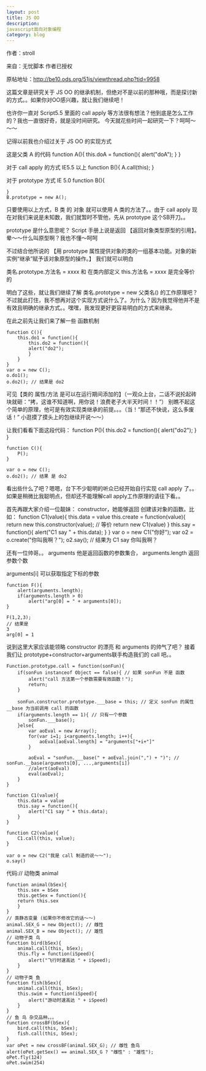 ```yaml
---
layout: post
title: JS OO
description: 
javascript面向对象编程
category: blog
---
```



作者：stroll

来自：无忧脚本 作者已授权

原帖地址：http://be10.ods.org/51js/viewthread.php?tid=9958


这篇文章是研究关于 JS OO 的继承机制，但绝对不是以前的那种哦，而是探讨新的方式。。如果你对OO感兴趣，就让我们继续吧！

也许你一直对 Script5.5 里面的 call apply 等方法很有想法？他到底是怎么工作的？我也一直很好奇，就是没时间研究。
今天就花些时间一起研究一下？呵呵～～～

记得以前我也介绍过关于 JS OO 的实现方式

这是父类 A 的代码
	function A(){
		this.doA = function(){
			alert("doA");
		}
	}

对于 call apply 的方式 IE5.5 以上
	function B(){
		A.call(this);
	}

对于 prototype 方式 IE 5.0
	function B(){

	}
	B.prototype = new A();

只要使用以上方式，B 类 的 对象 就可以使用 A 类的方法了。。由于 call apply 现在对我们来说是未知数，我们就暂时不管他，先从 prototype 这个SB开刀。。

prototype 是什么意思呢？ Script 手册上说是返回 【返回对象类型原型的引用】。晕～～什么叫原型啊？我也不懂～呵呵

不过结合他所说的 【用 prototype 属性提供对象的类的一组基本功能。对象的新实例“继承”赋予该对象原型的操作。】
我们就可以明白

类名.prototype.方法名 = xxxx 和 在类内部定义 this.方法名 = xxxx 是完全等价的

明白了这些，就让我们继续了解 类名.prototype = new 父类名() 的工作原理吧？ 不过就此打住，我不想再对这个实现方式说什么了。为什么？因为我觉得他并不是有效且明确的继承方式。。嘿嘿，我发现更好更容易明白的方式来继承。

在此之前先让我们来了解一些 函数机制

	function C(){
		this.do1 = function(){
			this.do2 = function(){
			alert("do2");
			}
		}
	}
	var o = new C();
	o.do1();
	o.do2(); // 结果是 do2

可见【类的 属性/方法 是可以在运行期间添加的】（一观众上台，二话不说抡起砖块就砸：“拷，这谁不知道啊，用你说！浪费老子大半天时间！！”）
别瞧不起这个简单的原理，他可是有效实现类继承的前提。。。（当！“那还不快说，这么多废话！” 小逛摸了摸头上的包继续开说～～）

让我们看看下面这段代码：
	function P(){
		this.do2 = function(){
		alert("do2");
		}
	}

	function C(){
		P();
	}

	var o = new C();
	o.do2(); // 结果 是 do2

看出些什么了吧？嗯嗯，台下不少聪明的听众已经开始自行实现 call apply 了。。
如果是稍微比我聪明点，但却还不能理解call apply工作原理的请往下看。。

首先再跟大家介绍一位靓妹： constructor，她能够返回 创建该对象的函数。比如：
	function C1(value){
		this.data = value
		this.create = function(value){
			return new this.constructor(value); // 等价 return new C1(value)
		}
		this.say = function(){
			alert("C1 say " + this.data);
		}
	}
	var o = new C1("你好");
	var o2 = o.create("你叫我啊？");
	o2.say(); // 结果为 C1 say 你叫我啊？

还有一位帅哥。。 arguments 他是返回函数的参数集合，
arguments.length 返回参数个数

arguments[i] 可以获取指定下标的参数

	function F(){
		alert(arguments.length);
		if(arguments.length > 0)
			alert("arg[0] = " + arguments[0]);
	}

	F(1,2,3);
	// 结果是 
	3
	arg[0] = 1


说到这里大家应该能领略 constructor 的漂亮 和 arguments 的帅气了吧？ 接着我们让 prototype+constructor+arguments联手构造我们的 call 吧。。

	Function.prototype.call = function(sonFun){
		if(sonFun instanceof Object == false){ // 如果 sonFun 不是 函数
			alert("call 方法第一个参数需要有效函数！");
			return;
		}
		
		sonFun.constructor.prototype.___base = this; // 定义 sonFun 的属性 __base 为当前调用 call 的函数
		if(arguments.length == 1){ // 只有一个参数
			sonFun.___base();
		}else{
			var aoEval = new Array();
			for(var i=1; i<arguments.length; i++){
				aoEval[aoEval.length] = "arguments["+i+"]"
			}

			aoEval = "sonFun.___base(" + aoEval.join(",") + ")"; // sonFun.__base(arguments[0], ...,arguments[i])
			//alert(aoEval)
			eval(aoEval);
		}
	}

	function C1(value){
		this.data = value
		this.say = function(){
			alert("C1 say " + this.data);
		}
	}

	function C2(value){
		C1.call(this, value);
	}

	var o = new C2("我是 call 制造的说～～");
	o.say()
 
 
代码:// 动物类 animal

	function animal(bSex){
		this.sex = bSex
		this.getSex = function(){
		return this.sex
		}
	}
	// 类静态变量 (如果你不修改它的话～～)
	animal.SEX_G = new Object(); // 雌性
	animal.SEX_B = new Object(); // 雄性
	// 动物子类 鸟
	function bird(bSex){
		animal.call(this, bSex);
		this.fly = function(iSpeed){
			alert("飞行时速高达 " + iSpeed);
		}
	}
	// 动物子类 鱼
	function fish(bSex){
		animal.call(this, bSex);
		this.swim = function(iSpeed){
			alert("游动时速高达 " + iSpeed)
		}
	}
	// 鱼 鸟 杂交品种。。。
	function crossBF(bSex){
		bird.call(this, bSex);
		fish.call(this, bSex);
	}
	var oPet = new crossBF(animal.SEX_G); // 雌性 鱼鸟
	alert(oPet.getSex() == animal.SEX_G ? "雌性" : "雄性");
	oPet.fly(124)
	oPet.swim(254)
